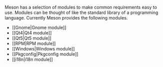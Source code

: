Meson has a selection of modules to make common requirements easy to use. Modules can be thought of like the standard library of a programming language. Currently Meson provides the following modules.

* [[Gnome|Gnome module]]
* [[Qt4|Qt4 module]]
* [[Qt5|Qt5 module]]
* [[RPM|RPM module]]
* [[Windows|Windows module]]
* [[Pkgconfig|Pkgconfig module]]
* [[i18n|i18n module]]